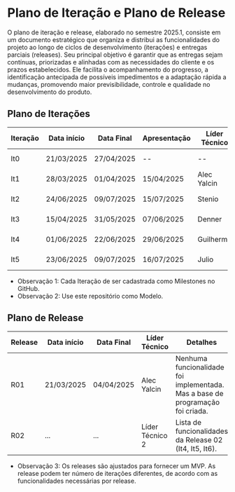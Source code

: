 # Plano de Iteração e Plano de Release

O plano de iteração e release, elaborado no semestre 2025.1, consiste em um documento estratégico que organiza e distribui as funcionalidades do projeto ao longo de ciclos de desenvolvimento (iterações) e entregas parciais (releases). Seu principal objetivo é garantir que as entregas sejam contínuas, priorizadas e alinhadas com as necessidades do cliente e os prazos estabelecidos. Ele facilita o acompanhamento do progresso, a identificação antecipada de possíveis impedimentos e a adaptação rápida a mudanças, promovendo maior previsibilidade, controle e qualidade no desenvolvimento do produto.

## Plano de Iterações

| Iteração | Data início | Data Final | Apresentação | Líder Técnico | Detalhes                                        |
| -------- | ----------- | ---------- | ------------ | ------------- | ----------------------------------------------- |
| It0      | 21/03/2025  | 27/04/2025 | --           | --            | [Iteração 00](iteracao-detalhes/iteracao_00.md) |
| It1      | 28/03/2025  | 01/04/2025 | 15/04/2025   | Alec Yalcin   | [Iteração 00](iteracao-detalhes/iteracao_01.md) |
| It2      | 24/06/2025  | 09/07/2025 | 15/07/2025   | Stenio   | [Iteração 02](iteracao-detalhes/iteracao_02.md) |
| It3      | 15/04/2025  | 31/05/2025 | 07/06/2025   | Denner   | [Iteração 03](iteracao-detalhes/iteracao_03.md) |
| It4      | 01/06/2025  | 22/06/2025 | 29/06/2025   | Guilherme| [Iteração 04](iteracao-detalhes/iteracao_04.md) |
| It5      | 23/06/2025  | 09/07/2025 | 16/07/2025   | Julio   | [Iteração 05](iteracao-detalhes/iteracao_05.md) |

- Observação 1: Cada Iteração de ser cadastrada como Milestones no GitHub.
- Observação 2: Use este repositório como Modelo.

## Plano de Release

| Release | Data início | Data Final | Líder Técnico   | Detalhes                                                                       |
| ------- | ----------- | ---------- | --------------- | ------------------------------------------------------------------------------ |
| R01     | 21/03/2025  | 04/04/2025 | Alec Yalcin     | Nenhuma funcionalidade foi implementada. Mas a base de programação foi criada. |
| R02     | ...         | ...        | Líder Técnico 2 | Lista de funcionalidades da Release 02 (It4, It5, It6).                        |

- Observação 3: Os releases são ajustados para fornecer um MVP. As release podem ter número de iterações diferentes, de acordo com as funcionalidades necessárias por release.
